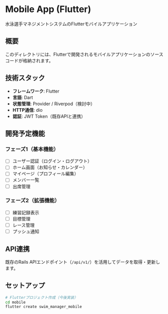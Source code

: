 # Mobile App (Flutter)

水泳選手マネジメントシステムのFlutterモバイルアプリケーション

## 概要

このディレクトリには、Flutterで開発されるモバイルアプリケーションのソースコードが格納されます。

## 技術スタック

- **フレームワーク**: Flutter
- **言語**: Dart
- **状態管理**: Provider / Riverpod（検討中）
- **HTTP通信**: dio
- **認証**: JWT Token（既存APIと連携）

## 開発予定機能

### フェーズ1（基本機能）
- [ ] ユーザー認証（ログイン・ログアウト）
- [ ] ホーム画面（お知らせ・カレンダー）
- [ ] マイページ（プロフィール編集）
- [ ] メンバー一覧
- [ ] 出席管理

### フェーズ2（拡張機能）
- [ ] 練習記録表示
- [ ] 目標管理
- [ ] レース管理
- [ ] プッシュ通知

## API連携

既存のRails APIエンドポイント（`/api/v1/`）を活用してデータを取得・更新します。

## セットアップ

```bash
# Flutterプロジェクト作成（今後実装）
cd mobile
flutter create swim_manager_mobile
```
